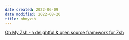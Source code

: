 ```yaml
---
date created: 2022-06-09
date modified: 2022-08-20
title: ohmyzsh
---
```


[Oh My Zsh - a delightful & open source framework for Zsh](https://ohmyz.sh/#install)
